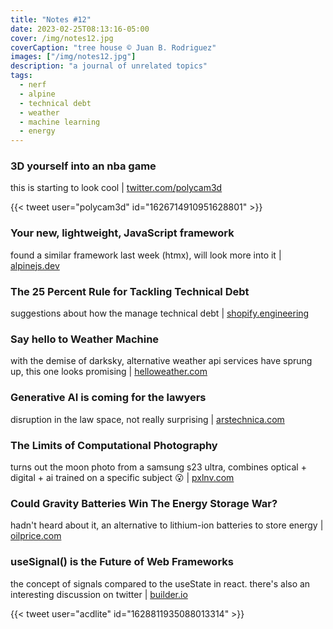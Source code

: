 ```yaml
---
title: "Notes #12"
date: 2023-02-25T08:13:16-05:00
cover: /img/notes12.jpg
coverCaption: "tree house © Juan B. Rodriguez"
images: ["/img/notes12.jpg"]
description: "a journal of unrelated topics"
tags:
  - nerf
  - alpine
  - technical debt
  - weather
  - machine learning
  - energy
---
```


### 3D yourself into an nba game

this is starting to look cool | [twitter.com/polycam3d](https://twitter.com/polycam3d/status/1626714910951628801?s=61&t=luWcGwAOSqGwIGXX0Wuj6g)

{{< tweet user="polycam3d" id="1626714910951628801" >}}

### Your new, lightweight, JavaScript framework

found a similar framework last week (htmx), will look more into it | [alpinejs.dev](https://alpinejs.dev/)

### The 25 Percent Rule for Tackling Technical Debt

suggestions about how the manage technical debt | [shopify.engineering](https://shopify.engineering/technical-debt-25-percent-rule)

### Say hello to Weather Machine

with the demise of darksky, alternative weather api services have sprung up, this one looks promising | [helloweather.com](https://helloweather.com/blog/introducing-weather-machine)

### Generative AI is coming for the lawyers

disruption in the law space, not really surprising | [arstechnica.com](https://arstechnica.com/information-technology/2023/02/generative-ai-is-coming-for-the-lawyers/)

### The Limits of Computational Photography

turns out the moon photo from a samsung s23 ultra, combines optical + digital + ai trained on a specific subject 😮 | [pxlnv.com](https://pxlnv.com/linklog/computational-photography-limits/)

### Could Gravity Batteries Win The Energy Storage War?

hadn't heard about it, an alternative to lithium-ion batteries to store energy | [oilprice.com](https://oilprice.com/Energy/Energy-General/Could-Gravity-Batteries-Win-The-Energy-Storage-War.html)

### useSignal() is the Future of Web Frameworks

the concept of signals compared to the useState in react. there's also an interesting discussion on twitter | [builder.io](https://www.builder.io/blog/usesignal-is-the-future-of-web-frameworks)

{{< tweet user="acdlite" id="1628811935088013314" >}}
